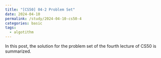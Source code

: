 ```yaml
---
title: "[CS50] 04-2 Problem Set"
date: 2024-04-10
permalink: /study/2024-04-10-cs50-4
categories: basic
tags:
  - algotithm
---
```


In this post, the solution for the problem set of the fourth lecture of CS50 is summarized.

